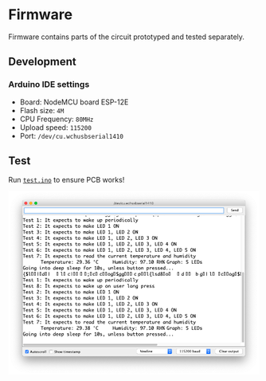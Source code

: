 # Firmware

Firmware contains parts of the circuit prototyped and tested separately.

## Development

### Arduino IDE settings

- Board: NodeMCU board ESP-12E
- Flash size: `4M`
- CPU Frequency: `80MHz`
- Upload speed: `115200`
- Port: `/dev/cu.wchusbserial1410`

## Test

Run [`test.ino`](test.ino) to ensure PCB works!

![](test-console.png)
